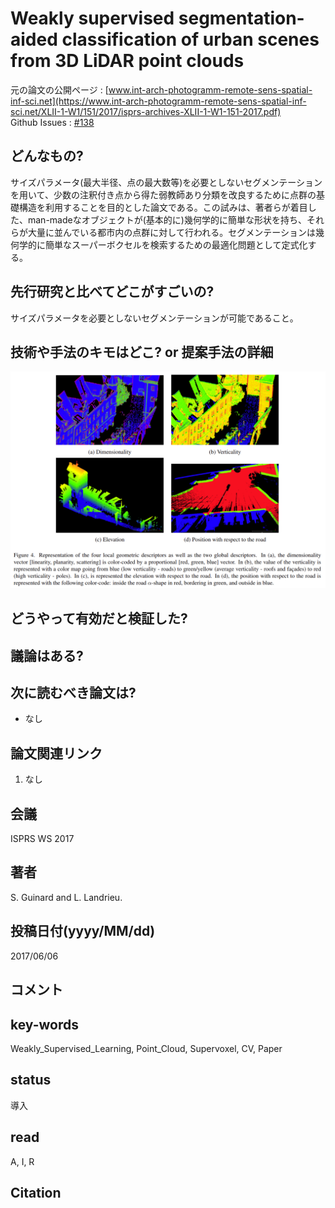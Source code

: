 # Weakly supervised segmentation-aided classification of urban scenes from 3D LiDAR point clouds

元の論文の公開ページ : [www.int-arch-photogramm-remote-sens-spatial-inf-sci.net](https://www.int-arch-photogramm-remote-sens-spatial-inf-sci.net/XLII-1-W1/151/2017/isprs-archives-XLII-1-W1-151-2017.pdf)  
Github Issues : [#138](https://github.com/Obarads/obarads.github.io/issues/138)

## どんなもの?
サイズパラメータ(最大半径、点の最大数等)を必要としないセグメンテーションを用いて、少数の注釈付き点から得た弱教師あり分類を改良するために点群の基礎構造を利用することを目的とした論文である。この試みは、著者らが着目した、man-madeなオブジェクトが(基本的に)幾何学的に簡単な形状を持ち、それらが大量に並んでいる都市内の点群に対して行われる。セグメンテーションは幾何学的に簡単なスーパーボクセルを検索するための最適化問題として定式化する。

## 先行研究と比べてどこがすごいの?
サイズパラメータを必要としないセグメンテーションが可能であること。

## 技術や手法のキモはどこ? or 提案手法の詳細

![fig4](img/Wsscousf3pc/fig4.png)

## どうやって有効だと検証した?

## 議論はある?

## 次に読むべき論文は?
- なし

## 論文関連リンク
1. なし

## 会議
ISPRS WS 2017

## 著者
S. Guinard and L. Landrieu.

## 投稿日付(yyyy/MM/dd)
2017/06/06

## コメント


## key-words
Weakly_Supervised_Learning, Point_Cloud, Supervoxel, CV, Paper

## status
導入

## read
A, I, R

## Citation
